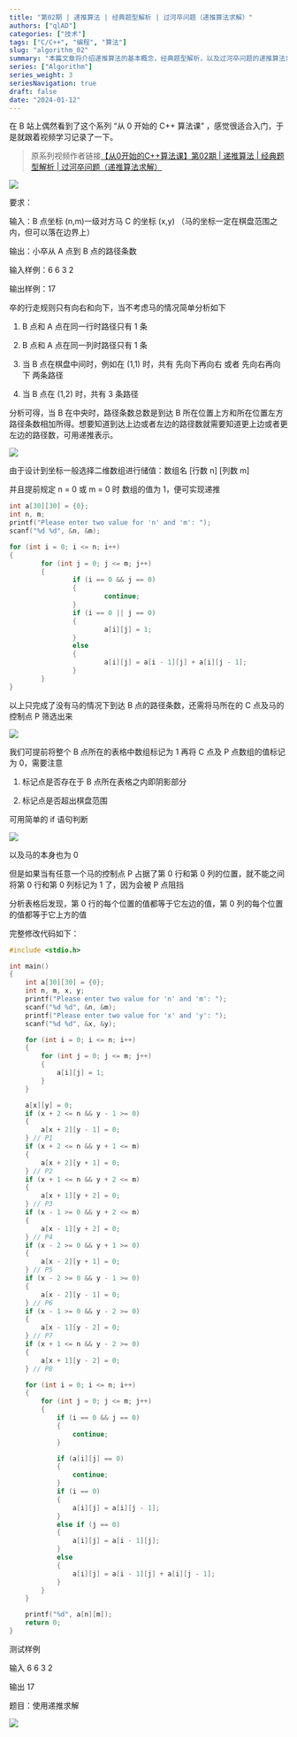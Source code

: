 ```yaml
---
title: "第02期 | 递推算法 | 经典题型解析 | 过河卒问题（递推算法求解）"
authors: ["qlAD"]
categories: ["技术"]
tags: ["C/C++", "编程", "算法"]
slug: "algorithm_02"
summary: "本篇文章将介绍递推算法的基本概念，经典题型解析，以及过河卒问题的递推算法求解。"
series: ["Algorithm"]
series_weight: 3
seriesNavigation: true
draft: false
date: "2024-01-12"
---
```


在 B 站上偶然看到了这个系列 “从 0 开始的 C++ 算法课” ，感觉很适合入门，于是就跟着视频学习记录了一下。

> 原系列视频作者链接[【从0开始的C++算法课】第02期 | 递推算法 | 经典题型解析 | 过河卒问题（递推算法求解）](https://www.bilibili.com/video/BV1FC4y1E7BD/)

![](https://s2.loli.net/2024/01/12/KbSN5BrwUxaj7qs.png)

要求：

输入：B 点坐标 (n,m)一级对方马 C 的坐标 (x,y) （马的坐标一定在棋盘范围之内，但可以落在边界上）

输出：小卒从 A 点到 B 点的路径条数

输入样例：6 6 3 2

输出样例：17

卒的行走规则只有向右和向下，当不考虑马的情况简单分析如下

1.  B 点和 A 点在同一行时路径只有 1 条

2.  B 点和 A 点在同一列时路径只有 1 条

3.  当 B 点在棋盘中间时，例如在 (1,1) 时，共有 先向下再向右 或者 先向右再向下 两条路径

4.  当 B 点在 (1,2) 时，共有 3 条路径

分析可得，当 B 在中央时，路径条数总数是到达 B 所在位置上方和所在位置左方路径条数相加所得。想要知道到达上边或者左边的路径数就需要知道更上边或者更左边的路径数，可用递推表示。

![](https://s2.loli.net/2024/01/12/WfvSLD6r3mqyjoB.png)

由于设计到坐标一般选择二维数组进行储值：数组名 [行数 n] [列数 m]

并且提前规定 n = 0 或 m = 0 时 数组的值为 1，便可实现递推

```C
int a[30][30] = {0};
int n, m;
printf("Please enter two value for 'n' and 'm': ");
scanf("%d %d", &n, &m);

for (int i = 0; i <= n; i++)
{
        for (int j = 0; j <= m; j++)
        {
                if (i == 0 && j == 0)
                {
                        continue;
                }
                if (i == 0 || j == 0)
                {
                        a[i][j] = 1;
                }
                else
                {
                        a[i][j] = a[i - 1][j] + a[i][j - 1];
                }
        }
}
```

以上只完成了没有马的情况下到达 B 点的路径条数，还需将马所在的 C 点及马的控制点 P 筛选出来

![](https://s2.loli.net/2024/01/12/Q9wAX8uWL4PtdD6.png)

我们可提前将整个 B 点所在的表格中数组标记为 1 再将 C 点及 P 点数组的值标记为 0，需要注意

1.  标记点是否存在于 B 点所在表格之内即阴影部分

2.  标记点是否超出棋盘范围

可用简单的 if 语句判断

![](https://s2.loli.net/2024/01/12/MU87jFmdqNwKZYe.png)

以及马的本身也为 0

但是如果当有任意一个马的控制点 P 占据了第 0 行和第 0 列的位置，就不能之间将第 0 行和第 0 列标记为 1 了，因为会被 P 点阻挡

分析表格后发现，第 0 行的每个位置的值都等于它左边的值，第 0 列的每个位置的值都等于它上方的值

完整修改代码如下：

```C
#include <stdio.h>

int main()
{
    int a[30][30] = {0};
    int n, m, x, y;
    printf("Please enter two value for 'n' and 'm': ");
    scanf("%d %d", &n, &m);
    printf("Please enter two value for 'x' and 'y': ");
    scanf("%d %d", &x, &y);

    for (int i = 0; i <= n; i++)
    {
        for (int j = 0; j <= m; j++)
        {
            a[i][j] = 1;
        }
    }

    a[x][y] = 0;
    if (x + 2 <= n && y - 1 >= 0)
    {
        a[x + 2][y - 1] = 0;
    } // P1
    if (x + 2 <= n && y + 1 <= m)
    {
        a[x + 2][y + 1] = 0;
    } // P2
    if (x + 1 <= n && y + 2 <= m)
    {
        a[x + 1][y + 2] = 0;
    } // P3
    if (x - 1 >= 0 && y + 2 <= m)
    {
        a[x - 1][y + 2] = 0;
    } // P4
    if (x - 2 >= 0 && y + 1 >= 0)
    {
        a[x - 2][y + 1] = 0;
    } // P5
    if (x - 2 >= 0 && y - 1 >= 0)
    {
        a[x - 2][y - 1] = 0;
    } // P6
    if (x - 1 >= 0 && y - 2 >= 0)
    {
        a[x - 1][y - 2] = 0;
    } // P7
    if (x + 1 <= n && y - 2 >= 0)
    {
        a[x + 1][y - 2] = 0;
    } // P8

    for (int i = 0; i <= n; i++)
    {
        for (int j = 0; j <= m; j++)
        {
            if (i == 0 && j == 0)
            {
                continue;
            }

            if (a[i][j] == 0)
            {
                continue;
            }
            if (i == 0)
            {
                a[i][j] = a[i][j - 1];
            }
            else if (j == 0)
            {
                a[i][j] = a[i - 1][j];
            }
            else
            {
                a[i][j] = a[i - 1][j] + a[i][j - 1];
            }
        }
    }

    printf("%d", a[n][m]);
    return 0;
}
```

测试样例

输入 6 6 3 2

输出 17

题目：使用递推求解

![](https://s2.loli.net/2024/01/12/LwhaoQ1543HuTtR.png)
